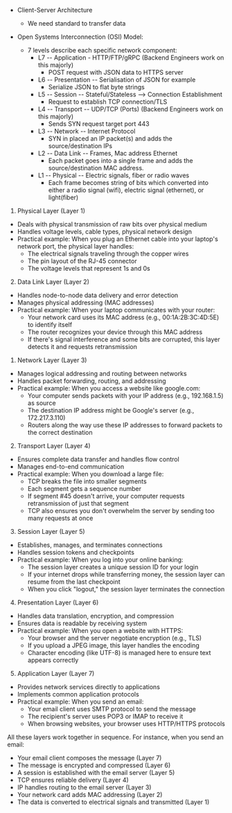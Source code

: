 * Client-Server Architecture
	* We need standard to transfer data
	
* Open Systems Interconnection (OSI) Model:
	* 7 levels describe each specific network component:
		* L7 -- Application - HTTP/FTP/gRPC (Backend Engineers work on this majorly)
			* POST request with JSON data to HTTPS server
		* L6 -- Presentation -- Serialisation of JSON for example
			* Serialize JSON to flat byte strings
		* L5 -- Session -- Stateful/Stateless --> Connection Establishment
			* Request to establish TCP connection/TLS
		* L4 -- Transport -- UDP/TCP (Ports) (Backend Engineers work on this majorly)
			* Sends SYN request target port 443
		* L3 -- Network -- Internet Protocol
			* SYN in placed an IP packet(s) and adds the source/destination IPs
		* L2 -- Data Link -- Frames, Mac address Ethernet
			* Each packet goes into a single frame and adds the source/destination MAC address.
		* L1 -- Physical -- Electric signals, fiber or radio waves
			* Each frame becomes string of bits which converted into either a radio signal (wifi), electric signal (ethernet), or light(fiber)


1. Physical Layer (Layer 1)
- Deals with physical transmission of raw bits over physical medium
- Handles voltage levels, cable types, physical network design
- Practical example: When you plug an Ethernet cable into your laptop's network port, the physical layer handles:
  - The electrical signals traveling through the copper wires
  - The pin layout of the RJ-45 connector
  - The voltage levels that represent 1s and 0s

2. Data Link Layer (Layer 2)
- Handles node-to-node data delivery and error detection
- Manages physical addressing (MAC addresses)
- Practical example: When your laptop communicates with your router:
  - Your network card uses its MAC address (e.g., 00:1A:2B:3C:4D:5E) to identify itself
  - The router recognizes your device through this MAC address
  - If there's signal interference and some bits are corrupted, this layer detects it and requests retransmission

1. Network Layer (Layer 3)
- Manages logical addressing and routing between networks
- Handles packet forwarding, routing, and addressing
- Practical example: When you access a website like google.com:
  - Your computer sends packets with your IP address (e.g., 192.168.1.5) as source
  - The destination IP address might be Google's server (e.g., 172.217.3.110)
  - Routers along the way use these IP addresses to forward packets to the correct destination

2. Transport Layer (Layer 4)
- Ensures complete data transfer and handles flow control
- Manages end-to-end communication
- Practical example: When you download a large file:
  - TCP breaks the file into smaller segments
  - Each segment gets a sequence number
  - If segment #45 doesn't arrive, your computer requests retransmission of just that segment
  - TCP also ensures you don't overwhelm the server by sending too many requests at once

3. Session Layer (Layer 5)
- Establishes, manages, and terminates connections
- Handles session tokens and checkpoints
- Practical example: When you log into your online banking:
  - The session layer creates a unique session ID for your login
  - If your internet drops while transferring money, the session layer can resume from the last checkpoint
  - When you click "logout," the session layer terminates the connection

4. Presentation Layer (Layer 6)
- Handles data translation, encryption, and compression
- Ensures data is readable by receiving system
- Practical example: When you open a website with HTTPS:
  - Your browser and the server negotiate encryption (e.g., TLS)
  - If you upload a JPEG image, this layer handles the encoding
  - Character encoding (like UTF-8) is managed here to ensure text appears correctly

5. Application Layer (Layer 7)
- Provides network services directly to applications
- Implements common application protocols
- Practical example: When you send an email:
  - Your email client uses SMTP protocol to send the message
  - The recipient's server uses POP3 or IMAP to receive it
  - When browsing websites, your browser uses HTTP/HTTPS protocols

All these layers work together in sequence. For instance, when you send an email:
* Your email client composes the message (Layer 7)
* The message is encrypted and compressed (Layer 6)
* A session is established with the email server (Layer 5)
* TCP ensures reliable delivery (Layer 4)
* IP handles routing to the email server (Layer 3)
* Your network card adds MAC addressing (Layer 2)
* The data is converted to electrical signals and transmitted (Layer 1)

